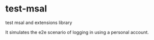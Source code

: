 # test-msal

test msal and extensions library

It simulates the e2e scenario of logging in using a personal account.

